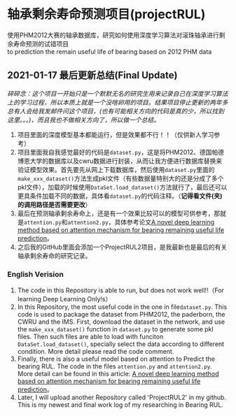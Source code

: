 # 轴承剩余寿命预测项目(projectRUL)
使用PHM2012大赛的轴承数据库，研究如何使用深度学习算法对滚珠轴承进行剩余寿命预测的试错项目  
to prediction the remain useful life of bearing based on 2012 PHM data
## 2021-01-17 最后更新总结(Final Update)
*碎碎念：这个项目一开始只是一个默默无名的研究生用来记录自己在深度学习算法上的学习过程，所以本质上就是一个没啥卵用的项目。结果项目停止更新的两年多总有人会给我发邮件问这个项目，(也有可能相关方向的代码是真的少，所以找到这里。。。)，而且我也不做相关方向了，所以做一个总结。*
1. 项目里面的深度模型基本都能运行，但是效果都不行！！（仅供新人学习参考）
2. 项目里面我自我感觉最好的代码是`dataset.py`，这是将PHM2012、德国帕德博恩大学的数据库以及cwru数据进行封装，从而让我方便进行数据库替换来验证模型效果。首先要先从网上下载数据库，然后使用`dataset.py`里面的`make_xxx_dataset()`方法生成pkl文件（有些数据量特别大的还是分成了多个pkl文件），加载的时候使用`DataSet.load_dataset()`方法就行了，最后还可以更具条件加载不同的数据，具体看`dataset.py`的代码注释。（**记得看文件(夹)的调用路径是否需要更改**）
3. 最后在预测轴承剩余寿命上，还是有一个效果比较可以的模型可供参考，那就是`attention.py`和`attention2.py`，具体参考论文[A novel deep learning method based on attention mechanism for bearing remaining useful life prediction](https://www.sciencedirect.com/science/article/abs/pii/S1568494619307008)。
4. 之后我的GitHub里面会添加一个ProjectRUL2项目，是我最新也是最后的有关轴承剩余寿命的研究记录。

### English Verision
1. The code in this Repository is able to run, but does not work well!!（For learning Deep Learning Only!s）
2. In this Repository, the most useful code in the one in file`dataset.py`. This code is used to package the dataset from PHM2012, the paderborn, the CWRU and the IMS. First, download the dataset in the network, and use the `make_xxx_dataset()` function in `dataset.py` to generate some pkl files. Then such files are able to load with funciton `DataSet.load_dataset()`, specially select the data according to different condition. More detail please read the code comment.
3. Finally, there is also a useful model based on attention to Predict the bearing RUL. The code in the files `attention.py` and `attention2.py`. More detail can be found in this article: [A novel deep learning method based on attention mechanism for bearing remaining useful life prediction](https://www.sciencedirect.com/science/article/abs/pii/S1568494619307008)。
4. Later, I will upload another Repository called 'ProjectRUL2' in my github. This is my newest and final work log of my researching in Bearing RUL.